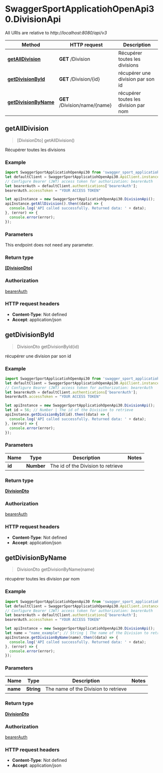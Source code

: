# SwaggerSportApplicatiohOpenApi30.DivisionApi

All URIs are relative to *http://localhost:8080/api/v3*

Method | HTTP request | Description
------------- | ------------- | -------------
[**getAllDivision**](DivisionApi.md#getAllDivision) | **GET** /Division | Récupérer toutes les divisions
[**getDivisionById**](DivisionApi.md#getDivisionById) | **GET** /Division/{id} | récupérer une division par son id
[**getDivisionByName**](DivisionApi.md#getDivisionByName) | **GET** /Division/name/{name} | récupérer toutes les division par nom



## getAllDivision

> [DivisionDto] getAllDivision()

Récupérer toutes les divisions

### Example

```javascript
import SwaggerSportApplicatiohOpenApi30 from 'swagger_sport_applicatioh_open_api_3_0';
let defaultClient = SwaggerSportApplicatiohOpenApi30.ApiClient.instance;
// Configure Bearer (JWT) access token for authorization: bearerAuth
let bearerAuth = defaultClient.authentications['bearerAuth'];
bearerAuth.accessToken = "YOUR ACCESS TOKEN"

let apiInstance = new SwaggerSportApplicatiohOpenApi30.DivisionApi();
apiInstance.getAllDivision().then((data) => {
  console.log('API called successfully. Returned data: ' + data);
}, (error) => {
  console.error(error);
});

```

### Parameters

This endpoint does not need any parameter.

### Return type

[**[DivisionDto]**](DivisionDto.md)

### Authorization

[bearerAuth](../README.md#bearerAuth)

### HTTP request headers

- **Content-Type**: Not defined
- **Accept**: application/json


## getDivisionById

> DivisionDto getDivisionById(id)

récupérer une division par son id

### Example

```javascript
import SwaggerSportApplicatiohOpenApi30 from 'swagger_sport_applicatioh_open_api_3_0';
let defaultClient = SwaggerSportApplicatiohOpenApi30.ApiClient.instance;
// Configure Bearer (JWT) access token for authorization: bearerAuth
let bearerAuth = defaultClient.authentications['bearerAuth'];
bearerAuth.accessToken = "YOUR ACCESS TOKEN"

let apiInstance = new SwaggerSportApplicatiohOpenApi30.DivisionApi();
let id = 56; // Number | The id of the Division to retrieve
apiInstance.getDivisionById(id).then((data) => {
  console.log('API called successfully. Returned data: ' + data);
}, (error) => {
  console.error(error);
});

```

### Parameters


Name | Type | Description  | Notes
------------- | ------------- | ------------- | -------------
 **id** | **Number**| The id of the Division to retrieve | 

### Return type

[**DivisionDto**](DivisionDto.md)

### Authorization

[bearerAuth](../README.md#bearerAuth)

### HTTP request headers

- **Content-Type**: Not defined
- **Accept**: application/json


## getDivisionByName

> DivisionDto getDivisionByName(name)

récupérer toutes les division par nom

### Example

```javascript
import SwaggerSportApplicatiohOpenApi30 from 'swagger_sport_applicatioh_open_api_3_0';
let defaultClient = SwaggerSportApplicatiohOpenApi30.ApiClient.instance;
// Configure Bearer (JWT) access token for authorization: bearerAuth
let bearerAuth = defaultClient.authentications['bearerAuth'];
bearerAuth.accessToken = "YOUR ACCESS TOKEN"

let apiInstance = new SwaggerSportApplicatiohOpenApi30.DivisionApi();
let name = "name_example"; // String | The name of the Division to retrieve
apiInstance.getDivisionByName(name).then((data) => {
  console.log('API called successfully. Returned data: ' + data);
}, (error) => {
  console.error(error);
});

```

### Parameters


Name | Type | Description  | Notes
------------- | ------------- | ------------- | -------------
 **name** | **String**| The name of the Division to retrieve | 

### Return type

[**DivisionDto**](DivisionDto.md)

### Authorization

[bearerAuth](../README.md#bearerAuth)

### HTTP request headers

- **Content-Type**: Not defined
- **Accept**: application/json

